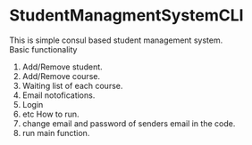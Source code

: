 # StudentManagmentSystemCLI
This is simple consul based student management system.</br>
Basic functionality </br>
1. Add/Remove student.
2. Add/Remove course.
3. Waiting list of each course.
4. Email notofications.
5. Login
6. etc
How to run.</br>
1. change email and password of senders email in the code. 
2. run main function.

